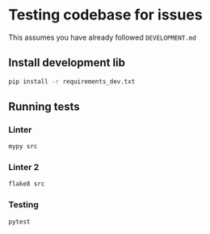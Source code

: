 # Testing codebase for issues
This assumes you have already followed `DEVELOPMENT.md`

## Install development lib
```bash
pip install -r requirements_dev.txt
```

## Running tests
### Linter
```bash
mypy src
```
### Linter 2
```bash
flake8 src
```
### Testing
```bash
pytest
```
